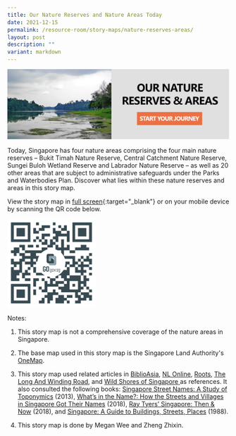 ```yaml
---
title: Our Nature Reserves and Nature Areas Today
date: 2021-12-15
permalink: /resource-room/story-maps/nature-reserves-areas/
layout: post
description: ""
variant: markdown
---
```

[![Alt text for image on Isomer site](/images/storymap-image-our-nature-reserves.png)](https://go.gov.sg/ei4a1v)

Today, Singapore has four nature areas comprising the four main nature reserves – Bukit Timah Nature Reserve, Central Catchment Nature Reserve, Sungei Buloh Wetland Reserve and Labrador Nature Reserve – as well as 20 other areas that are subject to administrative safeguards under the Parks and Waterbodies Plan. Discover what lies within these nature reserves and areas in this story map.

View the story map in [full screen](https://go.gov.sg/ei4a1v){:target="_blank"} or on your mobile device by scanning the QR code below.

<img src="/images/qr-code-storymap-nature-reserves.jpg" alt="qr-code-storymap-islands" style="width:200px;">

Notes:
1. This story map is not a comprehensive coverage of the nature areas in Singapore.

2. The base map used in this story map is the Singapore Land Authority's [OneMap](https://www.onemap.gov.sg/docs/maps/).

3. This story map used related articles in [BiblioAsia](https://www.nlb.gov.sg/Browse/BiblioAsia.aspx), [NL Online](https://www.nlb.gov.sg/main/nlonline), [Roots](https://www.roots.sg/), [The Long And Winding Road](https://thelongnwindingroad.wordpress.com/), and [Wild Shores of Singapore ](https://wildshores.blogspot.com/) as references. It also consulted the following books: [Singapore Street Names: A Study of Toponymics](https://eservice.nlb.gov.sg/item_holding.aspx?bid=200123850) (2013), [What’s in the Name?: How the Streets and Villages in Singapore Got Their Names](https://eservice.nlb.gov.sg/item_holding.aspx?bid=202924449) (2018), [Ray Tyers’ Singapore: Then &amp; Now](https://eservice.nlb.gov.sg/item_holding.aspx?bid=203784837) (2018), and [Singapore: A Guide to Buildings, Streets, Places](http://eservice.nlb.gov.sg/item_holding.aspx?bid=4712298) (1988).

4. This story map is done by Megan Wee and Zheng Zhixin.
